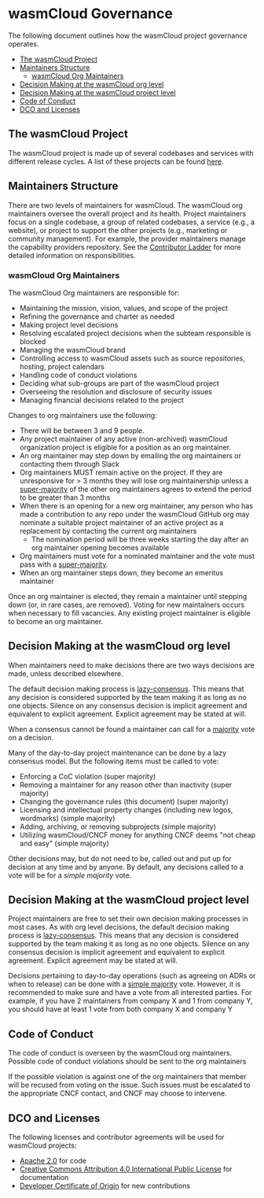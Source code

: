 # wasmCloud Governance

The following document outlines how the wasmCloud project governance operates.

  - [The wasmCloud Project](#the-wasmcloud-project)
  - [Maintainers Structure](#maintainers-structure)
    - [wasmCloud Org Maintainers](#wasmcloud-org-maintainers)
  - [Decision Making at the wasmCloud org level](#decision-making-at-the-wasmcloud-org-level)
  - [Decision Making at the wasmCloud project level](#decision-making-at-the-wasmcloud-project-level)
  - [Code of Conduct](#code-of-conduct)
  - [DCO and Licenses](#dco-and-licenses)

## The wasmCloud Project

The wasmCloud project is made up of several codebases and services with different release cycles. A
list of these projects can be found [here](https://github.com/orgs/wasmCloud/repositories).

## Maintainers Structure

There are two levels of maintainers for wasmCloud. The wasmCloud org maintainers oversee the overall
project and its health. Project maintainers focus on a single codebase, a group of related
codebases, a service (e.g., a website), or project to support the other projects (e.g., marketing or
community management). For example, the provider maintainers manage the capability providers
repository. See the [Contributor Ladder](./CONTRIBUTION_LADDER.md) for more detailed information on
responsibilities.

<!-- TODO: We should choose a canonical communication mechanism (like a mailing list) an require -->

### wasmCloud Org Maintainers

The wasmCloud Org maintainers are responsible for:

* Maintaining the mission, vision, values, and scope of the project
* Refining the governance and charter as needed
* Making project level decisions
* Resolving escalated project decisions when the subteam responsible is blocked
* Managing the wasmCloud brand
* Controlling access to wasmCloud assets such as source repositories, hosting, project calendars
* Handling code of conduct violations
* Deciding what sub-groups are part of the wasmCloud project
* Overseeing the resolution and disclosure of security issues
* Managing financial decisions related to the project

Changes to org maintainers use the following:

* There will be between 3 and 9 people.
* Any project maintainer of any active (non-archived) wasmCloud organization project is eligible for
  a position as an org maintainer.
* An org maintainer may step down by emailing the org maintainers or contacting them through Slack
* Org maintainers MUST remain active on the project. If they are unresponsive for > 3 months they
  will lose org maintainership unless a
  [super-majority](https://en.wikipedia.org/wiki/Supermajority#Two-thirds_vote) of the other org
  maintainers agrees to extend the period to be greater than 3 months
* When there is an opening for a new org maintainer, any person who has made a contribution to any
  repo under the wasmCloud GitHub org may nominate a suitable project maintainer of an active
  project as a replacement by contacting the current org maintainers
  * The nomination period will be three weeks starting the day after an org maintainer opening
    becomes available
* Org maintainers must vote for a nominated maintainer and the vote must pass with a
  [super-majority](https://en.wikipedia.org/wiki/Supermajority#Two-thirds_vote).
* When an org maintainer steps down, they become an emeritus maintainer

Once an org maintainer is elected, they remain a maintainer until stepping down (or, in rare cases,
are removed). Voting for new maintainers occurs when necessary to fill vacancies. Any existing
project maintainer is eligible to become an org maintainer.

## Decision Making at the wasmCloud org level

When maintainers need to make decisions there are two ways decisions are made, unless described
elsewhere.

The default decision making process is
[lazy-consensus](http://communitymgt.wikia.com/wiki/Lazy_consensus). This means that any decision is
considered supported by the team making it as long as no one objects. Silence on any consensus
decision is implicit agreement and equivalent to explicit agreement. Explicit agreement may be
stated at will.

When a consensus cannot be found a maintainer can call for a
[majority](https://en.wikipedia.org/wiki/Majority) vote on a decision.

Many of the day-to-day project maintenance can be done by a lazy consensus model. But the following
items must be called to vote:

* Enforcing a CoC violation (super majority)
* Removing a maintainer for any reason other than inactivity (super majority)
* Changing the governance rules (this document) (super majority)
* Licensing and intellectual property changes (including new logos, wordmarks) (simple majority)
* Adding, archiving, or removing subprojects (simple majority)
* Utilizing wasmCloud/CNCF money for anything CNCF deems "not cheap and easy" (simple majority)

Other decisions may, but do not need to be, called out and put up for decision at any time and by
anyone. By default, any decisions called to a vote will be for a _simple majority_ vote.

## Decision Making at the wasmCloud project level

Project maintainers are free to set their own decision making processes in most cases. As with org
level decisions, the default decision making process is
[lazy-consensus](http://communitymgt.wikia.com/wiki/Lazy_consensus). This means that any decision is
considered supported by the team making it as long as no one objects. Silence on any consensus
decision is implicit agreement and equivalent to explicit agreement. Explicit agreement may be
stated at will.

Decisions pertaining to day-to-day operations (such as agreeing on ADRs or when to release) can be
done with a [simple majority](https://en.wikipedia.org/wiki/Majority) vote. However, it is
recommended to make sure and have a vote from all interested parties. For example, if you have 2
maintainers from company X and 1 from company Y, you should have at least 1 vote from both company X
and company Y

## Code of Conduct

The code of conduct is overseen by the wasmCloud org maintainers. Possible code of conduct
violations should be sent to the org maintainers <!-- TODO: Update this to a mailing list once we
have one  -->

If the possible violation is against one of the org maintainers that member will be recused from
voting on the issue. Such issues must be escalated to the appropriate CNCF contact, and CNCF may
choose to intervene.

## DCO and Licenses

The following licenses and contributor agreements will be used for wasmCloud projects:

* [Apache 2.0](https://opensource.org/licenses/Apache-2.0) for code
* [Creative Commons Attribution 4.0 International Public
  License](https://creativecommons.org/licenses/by/4.0/legalcode) for documentation
* [Developer Certificate of Origin](https://developercertificate.org/) for new contributions